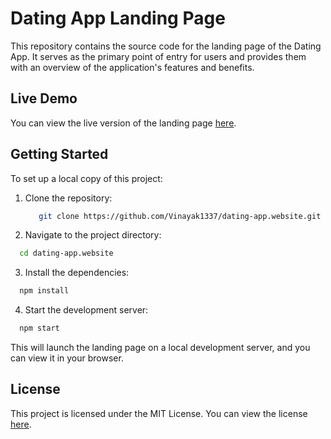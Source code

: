 # Dating App Landing Page

This repository contains the source code for the landing page of the Dating App. It serves as the primary point of entry for users and provides them with an overview of the application's features and benefits.

## Live Demo

You can view the live version of the landing page [here](https://dating-app-landing.netlify.app).

## Getting Started

To set up a local copy of this project:

1. Clone the repository:
   ```bash
      git clone https://github.com/Vinayak1337/dating-app.website.git
   ```

2. Navigate to the project directory:
  ```bash
    cd dating-app.website
  ```

3. Install the dependencies:
  ```bash
    npm install
  ```

4. Start the development server:
  ```bash
    npm start
  ```

This will launch the landing page on a local development server, and you can view it in your browser.

## License

This project is licensed under the MIT License. You can view the license [here](https://github.com/Vinayak1337/dating-app.website/blob/master/LICENSE).
